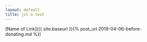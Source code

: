 ```yaml
---
layout: default
title: jst a test
---
```


[Name of Link]({{ site.baseurl }}{% post_url 2019-04-06-before-donating.md %})
